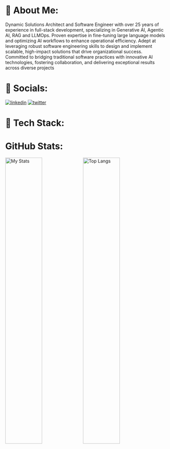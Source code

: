 # 🚀 About Me:
Dynamic Solutions Architect and Software Engineer with over 25 years of experience in full-stack development, specializing in Generative AI, Agentic AI, RAG and LLMOps. Proven expertise in fine-tuning large language models and optimizing AI workflows to enhance operational efficiency. Adept at leveraging robust software engineering skills to design and implement scalable, high-impact solutions that drive organizational success. Committed to bridging traditional software practices with innovative AI technologies, fostering collaboration, and delivering exceptional results across diverse projects


# 🔗 Socials:
[![linkedin](https://img.shields.io/badge/linkedin-0A66C2?style=for-the-badge&logo=linkedin&logoColor=white)](https://www.linkedin.com/in/satishpolasi/)
[![twitter](https://img.shields.io/badge/twitter-1DA1F2?style=for-the-badge&logo=twitter&logoColor=white)](https://twitter.com/)



# 🔗 Tech Stack:



#  GitHub Stats:
<img alt="My Stats" align="left" width="48%" src="https://github-readme-stats.vercel.app/api?username=satishpolasi&show_icons=true&theme=dark"/>

<img alt="Top Langs" align="left" width="48%" src="https://github-readme-stats.vercel.app/api/top-langs/?username=satishpolasi&layout=compact&theme=dark"/>
